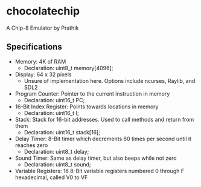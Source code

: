 # chocolatechip

A Chip-8 Emulator by Prathik 

## Specifications

- Memory: 4K of RAM
    - Declaration: uint8_t memory[4096]; 
- Display: 64 x 32 pixels
    - Unsure of implementation here. Options include ncurses, Raylib, and SDL2
- Program Counter: Pointer to the current instruction in memory
    - Declaration: uint16_t PC;
- 16-Bit Index Register: Points towards locations in memory
    - Declaration: uint16_t I;
- Stack: Stack for 16-bit addresses. Used to call methods and return from them
    - Declaration: uint16_t stack[16];
- Delay Timer: 8-Bit timer which decrements 60 times per second until it reaches zero
    - Declaration: uint8_t delay;
- Sound Timer: Same as delay timer, but also beeps while not zero
    - Declaration: uint8_t sound;
- Variable Registers: 16 8-Bit variable registers numbered 0 through F hexadecimal, called V0 to VF